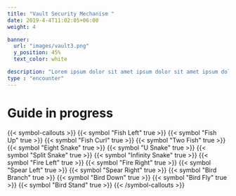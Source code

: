 ```yaml
---
title: "Vault Security Mechanism "
date: 2019-4-4T11:02:05+06:00
weight: 4

banner:
  url: "images/vault3.png"
  y_position: 45%
  text_color: white

description: "Lorem ipsum dolor sit amet ipsum dolor sit amet ipsum dolor sit amet"
type : "encounter"
---
```

# Guide in progress
{{< symbol-callouts >}}
  {{< symbol "Fish Left" true >}}
  {{< symbol "Fish Up" true >}}
  {{< symbol "Fish Curl" true >}}
  {{< symbol "Two Fish" true >}}
  {{< symbol "Eight Snake" true >}}
  {{< symbol "U Snake" true >}}
  {{< symbol "Split Snake" true >}}
  {{< symbol "Infinity Snake" true >}}
  {{< symbol "Fire Left" true >}}
  {{< symbol "Fire Right" true >}}
  {{< symbol "Spear Left" true >}}
  {{< symbol "Spear Right" true >}}
  {{< symbol "Bird Branch" true >}}
  {{< symbol "Bird Down" true >}}
  {{< symbol "Bird Fly" true >}}
  {{< symbol "Bird Stand" true >}}
{{< /symbol-callouts >}}